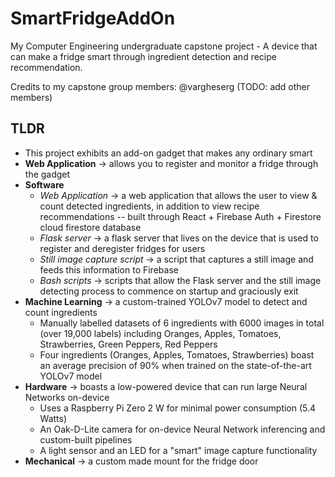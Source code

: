 # SmartFridgeAddOn
My Computer Engineering undergraduate capstone project - A device that can make a fridge smart through ingredient detection and recipe recommendation.

Credits to my capstone group members: @vargheserg (TODO: add other members)

## TLDR
- This project exhibits an add-on gadget that makes any ordinary smart
- **Web Application** -> allows you to register and monitor a fridge through the gadget
- **Software**
   - *Web Application* -> a web application that allows the user to view & count detected ingredients, in addition to view recipe recommendations -- built through React + Firebase Auth + Firestore cloud firestore database
   - *Flask server* -> a flask server that lives on the device that is used to register and deregister fridges for users
   - *Still image capture script* -> a script that captures a still image and feeds this information to Firebase 
   - *Bash scripts* -> scripts that allow the Flask server and the still image detecting process to commence on startup and graciously exit
- **Machine Learning** -> a custom-trained YOLOv7 model to detect and count ingredients
   - Manually labelled datasets of 6 ingredients with 6000 images in total (over 19,000 labels) including Oranges, Apples, Tomatoes, Strawberries, Green Peppers, Red Peppers
   - Four ingredients (Oranges, Apples, Tomatoes, Strawberries) boast an average precision of 90% when trained on the state-of-the-art YOLOv7 model
- **Hardware** -> boasts a low-powered device that can run large Neural Networks on-device
   - Uses a Raspberry Pi Zero 2 W for minimal power consumption (5.4 Watts)
   - An Oak-D-Lite camera for on-device Neural Network inferencing and custom-built pipelines
   - A light sensor and an LED for a "smart" image capture functionality
- **Mechanical** -> a custom made mount for the fridge door



